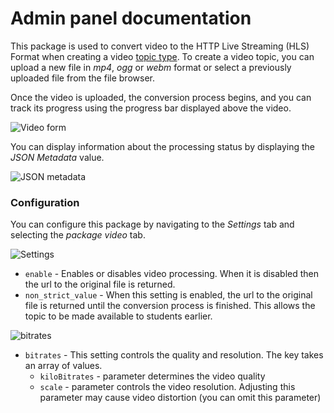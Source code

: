 # Admin panel documentation

This package is used to convert video to the HTTP Live Streaming (HLS) Format when creating a video [topic type](https://github.com/EscolaLMS/topic-types).
To create a video topic, you can upload a new file in *mp4*, *ogg* or *webm* format or select a previously uploaded file from the file browser.

Once the video is uploaded, the conversion process begins, and you can track its progress using the progress bar displayed above the video.

![Video form](https://github.com/EscolaLMS/Video/assets/59456825/fd685b1e-a0d2-4b37-aaa3-f39b2181490a)

You can display information about the processing status by displaying the *JSON Metadata* value.

![JSON metadata](https://github.com/EscolaLMS/Video/assets/59456825/bcea1d5a-bbe7-4033-82e0-d389dc7bf1f3)

### Configuration 

You can configure this package by navigating to the *Settings* tab and selecting the *package video* tab.

![Settings](https://github.com/EscolaLMS/Video/assets/59456825/1fddf358-6118-438f-8c32-845f297a2cab)

- `enable` - Enables or disables video processing. When it is disabled then the url to the original file is returned.
- `non_strict_value` - When this setting is enabled, the url to the original file is returned until the conversion process is finished. This allows the topic to be made available to students earlier.

![bitrates](https://github.com/EscolaLMS/Video/assets/59456825/d55c00f2-3329-45b1-9404-05e43a348a3d)

- `bitrates` - This setting controls the quality and resolution. The key takes an array of values.
  - `kiloBitrates` - parameter determines the video quality
  - `scale` - parameter controls the video resolution. Adjusting this parameter may cause video distortion (you can omit this parameter)
